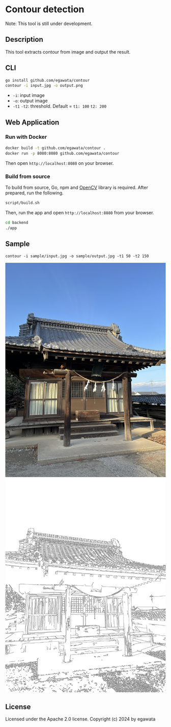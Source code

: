 # Contour detection

Note: This tool is still under development.

## Description

This tool extracts contour from image and output the result.

## CLI

~~~sh
go install github.com/egawata/contour
contour -i input.jpg -o output.png
~~~

- `-i`: input image
- `-o`: output image
- `-t1` `-t2`: threshold. Default = `t1: 100` `t2: 200`

## Web Application

### Run with Docker

~~~sh
docker build -t github.com/egawata/contour .
docker run -p 8080:8080 github.com/egawata/contour
~~~

Then open `http://localhost:8080` on your browser.

### Build from source

To build from source, Go, npm and [OpenCV](https://opencv.org/) library is required.
After prepared, run the following.

~~~sh
script/build.sh
~~~

Then, run the app and open `http://localhost:8080` from your browser.

~~~sh
cd backend
./app
~~~

## Sample

~~~
contour -i sample/input.jpg -o sample/output.jpg -t1 50 -t2 150
~~~

![Input image](sample/input.jpg)
![Output image](sample/output.jpg)

## License

Licensed under the Apache 2.0 license. Copyright (c) 2024 by egawata
